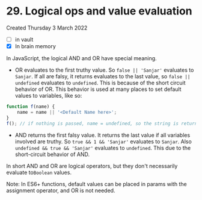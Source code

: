 # 29. Logical ops and value evaluation
Created Thursday 3 March 2022
- [ ] in vault
- [x] In brain memory

In JavaScript, the logical AND and OR have special meaning.
- OR evaluates to the first truthy value. So `false || 'Sanjar'` evaluates to `Sanjar`. If all are falsy, it returns evaluates to the last value, so `false || undefined` evaluates to `undefined`. This is because of the short circuit behavior of OR. This behavior is used at many places to set default values to variables, like so:
```js
function f(name) {
	name = name || '<Default Name here>';
}
f(); // if nothing is passed, name = undefined, so the string is returned
```
- AND returns the first falsy value. It returns the last value if all variables involved are truthy. So `true && 1 && 'Sanjar'` evaluates to `Sanjar`. Also `undefined && true && 'Sanjar'` evaluates to `undefined`. This due to the short-circuit behavior of AND.

In short AND and OR are logical operators, but they don't necessarily evaluate to`Boolean` values.

Note: In ES6+ functions, default values can be placed in params with the assignment operator, and OR is not needed.